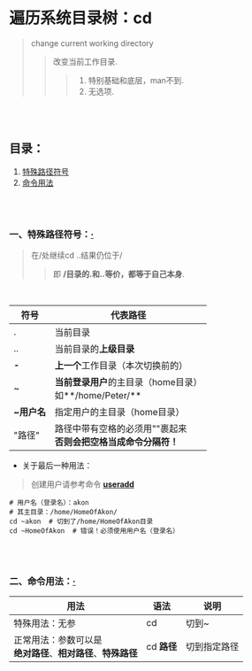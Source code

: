 # 遍历系统目录树：cd
> change current working directory
>
>> 改变当前工作目录.
>>
>>> 1. 特别基础和底层，man不到.
>>> 2. 无选项.

<br><br>

## 目录：

1. [特殊路径符号]()
2. [命令用法]()

<br><br>

### 一、特殊路径符号：[·](#目录)
> 在/处继续cd ..结果仍位于/
>
>> 即 **/目录的.和..等价，都等于自己本身**.

<br>

| 符号 | 代表路径 |
| --- | --- |
| . | 当前目录 |
| .. | 当前目录的**上级目录** |
| **-** | **上一个**工作目录（本次切换前的）|
| ~ | **当前登录用户**的主目录（home目录）<br>如**/home/Peter/** |
| **~用户名** | 指定用户的主目录（home目录）|
| "路径" | 路径中带有空格的必须用""裹起来<br>**否则会把空格当成命令分隔符！**|

- 关于最后一种用法：

> 创建用户请参考命令 [**useradd**]()

```shell
# 用户名（登录名）：akon
# 其主目录：/home/HomeOfAkon/
cd ~akon  # 切到了/home/HomeOfAkon目录
cd ~HomeOfAkon  # 错误！必须使用用户名（登录名）
```

<br><br>

### 二、命令用法：[·](#目录)

| 用法 | 语法 | 说明 |
| --- | --- | --- |
| 特殊用法：无参 | cd | 切到~ |
| 正常用法：参数可以是<br>**绝对路径**、**相对路径**、**特殊路径** | cd **路径** | 切到指定路径 |
